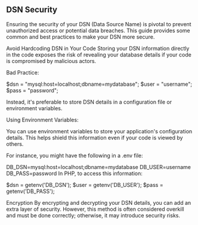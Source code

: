 ## DSN Security

Ensuring the security of your DSN (Data Source Name) is pivotal to prevent unauthorized access or potential data breaches. This guide provides some common and best practices to make your DSN more secure.

Avoid Hardcoding DSN in Your Code
Storing your DSN information directly in the code exposes the risk of revealing your database details if your code is compromised by malicious actors.

Bad Practice:

$dsn = "mysql:host=localhost;dbname=mydatabase";
$user = "username";
$pass = "password";

Instead, it's preferable to store DSN details in a configuration file or environment variables.

Using Environment Variables:

You can use environment variables to store your application's configuration details. This helps shield this information even if your code is viewed by others.

For instance, you might have the following in a .env file:

DB_DSN=mysql:host=localhost;dbname=mydatabase
DB_USER=username
DB_PASS=password
In PHP, to access this information:


$dsn = getenv('DB_DSN');
$user = getenv('DB_USER');
$pass = getenv('DB_PASS');

Encryption
By encrypting and decrypting your DSN details, you can add an extra layer of security. However, this method is often considered overkill and must be done correctly; otherwise, it may introduce security risks.